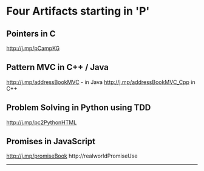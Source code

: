 
# Four Artifacts starting in 'P' 

## Pointers in C

http://j.mp/pCampKG

## Pattern MVC in C++ / Java 

http://j.mp/addressBookMVC - in Java 
http://j.mp/addressBookMVC_Cpp  in C++

## Problem Solving in Python using TDD

http://j.mp/pc2PythonHTML 

## Promises in JavaScript 

http://j.mp/promiseBook
http://realworldPromiseUse 

---


